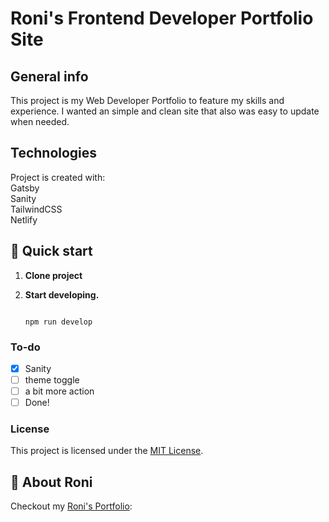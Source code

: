 # Roni's Frontend Developer Portfolio Site
## General info
This project is my Web Developer Portfolio to feature my skills and experience.
I wanted an simple and clean site that also was easy to update when needed.
	
## Technologies
Project is created with:<br/>
Gatsby </br>
Sanity </br>
TailwindCSS </br>
Netlify

	
## 🚀 Quick start
1. **Clone project**

2.  **Start developing.**

    ```shell
    
    npm run develop
    ```

### To-do

- [x] Sanity
- [ ] theme toggle
- [ ] a bit more action
- [ ] Done!

### License

This project is licensed under the [MIT License](LICENSE.md).

## 🚀 About Roni

Checkout my [Roni's Portfolio](https://www.roni.rocks):


